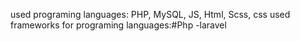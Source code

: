 used programing languages: PHP, MySQL, JS, Html, Scss, css
used frameworks for programing languages:#Php -laravel
